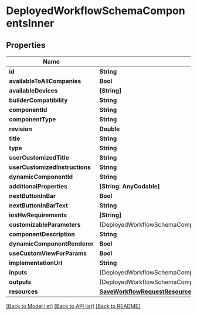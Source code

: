 # DeployedWorkflowSchemaComponentsInner

## Properties
Name | Type | Description | Notes
------------ | ------------- | ------------- | -------------
**id** | **String** |  | 
**availableToAllCompanies** | **Bool** |  | 
**availableDevices** | **[String]** |  | 
**builderCompatibility** | **String** |  | 
**componentId** | **String** |  | 
**componentType** | **String** |  | 
**revision** | **Double** |  | 
**title** | **String** |  | 
**type** | **String** |  | 
**userCustomizedTitle** | **String** |  | [optional] 
**userCustomizedInstructions** | **String** |  | [optional] 
**dynamicComponentId** | **String** |  | 
**additionalProperties** | **[String: AnyCodable]** |  | [optional] 
**nextButtonInBar** | **Bool** |  | [optional] 
**nextButtonInBarText** | **String** |  | [optional] 
**iosHwRequirements** | **[String]** |  | [optional] 
**customizableParameters** | [DeployedWorkflowSchemaComponentsInnerCustomizableParametersInner] |  | 
**componentDescription** | **String** |  | 
**dynamicComponentRenderer** | **Bool** |  | 
**useCustomViewForParams** | **Bool** |  | [optional] 
**implementationUrl** | **String** |  | 
**inputs** | [DeployedWorkflowSchemaComponentsInnerInputsInner] |  | 
**outputs** | [DeployedWorkflowSchemaComponentsInnerOutputsInner] |  | 
**resources** | [**SaveWorkflowRequestResourcesInner**](SaveWorkflowRequestResourcesInner.md) |  | [optional] 

[[Back to Model list]](../README.md#documentation-for-models) [[Back to API list]](../README.md#documentation-for-api-endpoints) [[Back to README]](../README.md)


